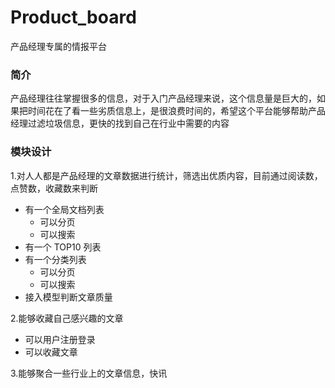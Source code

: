# Product_board
 产品经理专属的情报平台
 
 ### 简介

 产品经理往往掌握很多的信息，对于入门产品经理来说，这个信息量是巨大的，如果把时间花在了看一些劣质信息上，是很浪费时间的，希望这个平台能够帮助产品经理过滤垃圾信息，更快的找到自己在行业中需要的内容


 ### 模块设计
1.对人人都是产品经理的文章数据进行统计，筛选出优质内容，目前通过阅读数，点赞数，收藏数来判断
 - 有一个全局文档列表
   - 可以分页
   - 可以搜索
 - 有一个 TOP10 列表
 - 有一个分类列表
   - 可以分页
   - 可以搜索
 - 接入模型判断文章质量

2.能够收藏自己感兴趣的文章
- 可以用户注册登录
- 可以收藏文章

3.能够聚合一些行业上的文章信息，快讯